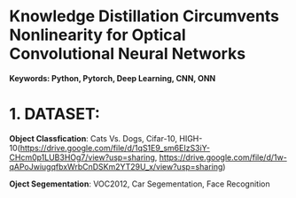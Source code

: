 # Knowledge Distillation Circumvents Nonlinearity for Optical Convolutional Neural Networks

**Keywords: Python, Pytorch, Deep Learning, CNN, ONN**

# 1. DATASET: 

**Object Classfication**: Cats Vs. Dogs, Cifar-10, HIGH-10(https://drive.google.com/file/d/1qS1E9_sm6EIzS3iY-CHcm0p1LUB3HOg7/view?usp=sharing, https://drive.google.com/file/d/1w-qAPoJwiugqfbxWrbCnDSKm2YT29U_x/view?usp=sharing)

**Oject Segementation**: VOC2012, Car Segementation, Face Recognition





